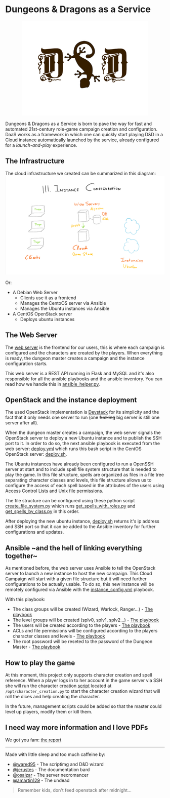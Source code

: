 
# Dungeons & Dragons as a Service

<p align="center">
 <img src="https://github.com/osaizar/DaaS/blob/master/Report/images/logo.png?raw=true" alt="alt text" height="300">
</p>

Dungeons & Dragons as a Service is born to pave the way for fast and automated 21st-century role-game campaign creation and configuration. DaaS works as a framework in which one can quickly start playing D&D in a Cloud instance automatically launched by the service, already configured for a _launch-and-play_ experience.

## The Infrastructure
The cloud infrastructure we created can be summarized in this diagram:
![alt_text](Report/images/Phase3.png)

Or:
- A Debian Web Server
  * Clients use it as a frontend
  * Manages the CentoOS server via Ansible
  * Manages the Ubuntu instances via Ansible
- A CentOS OpenStack server
  * Deploys ubuntu instances

## The Web Server
The [web server](Web%20API/server.py) is the frontend for our users, this is where each campaign is configured and the characters are created by the players. When everything is ready, the dungeon master creates a campaign and the instance configuration starts.

This web server is a REST API running in Flask and MySQL and it's also responsible for all the ansible playbooks and the ansible inventory. You can read how we handle this in [ansible_helper.py](Web%20API/ansible_helper.py).

## OpenStack and the instance deployment
The used OpenStack implementation is [Devstack](https://docs.openstack.org/devstack/latest/) for its simplicity and the fact that it only needs one server to run (one ~~fucking~~ big server is still one server after all).

When the dungeon master creates a campaign, the web server signals the OpenStack server to deploy a new Ubuntu instance and to publish the SSH port to it. In order to do so, the next ansible playbook is executed from the web server: [deploy.yml](Web%20API/ansible/deploy.yml) which runs this bash script in the CentOS OpenStack server: [deploy.sh](Scripts/deploy.sh).

The Ubuntu instances have already been configured to run a OpenSSH server at start and to include spell file system structure that is needed to play the game. In this file structure, spells are organized as files in a file tree separating character classes and levels, this file structure allows us to configure the access of each spell based in the attributes of the users using Access Control Lists and Unix file permissions. 

The file structure can be configured using these python script [create_file_system.py](Scripts/spells_roles/create_file_system.py) which runs [get_spells_with_roles.py](Scripts/spells_roles/get_spells_with_roles.py) and [get_spells_by_class.py](Scripts/spells_roles/get_spells_by_class.py) in this order.

After deploying the new ubuntu instance, [deploy.sh](Scripts/deploy.sh) returns it's ip address and SSH port so that it can be added to the Ansible inventory for further configurations and updates.

## Ansible ~and the hell of linking everything together~
As mentioned before, the web server uses Ansible to tell the OpenStack server to launch a new instance to host the new campaign. This Cloud Campaign will start with a given file structure but it will need further configurations to be actually usable. To do so, this new instance will be remotely configured via Ansible with the [instance_config.yml](Web%20API/ansible/instance_config.yml) playbook.

With this playbook:
- The class groups will be created (Wizard, Warlock, Ranger...) - [The playbook](Web%20API/ansible/create_class_groups.yml)
- The level groups will be created (splv0, splv1, splv2...) - [The playbook](Web%20API/ansible/create_level_groups.yml)
- The users will be created according to the players - [The playbook](Web%20API/ansible/create_user_fromfile.yml)
- ACLs and file permissions will be configured according to the players character classes and levels - [The playbook](Web%20API/ansible/set_acls.yml)
- The root password will be reseted to the password of the Dungeon Master - [The playbook](Web%20API/ansible/reset_root_pwd.yml)

## How to play the game
At this moment, this project only supports character creation and spell reference. 
When a player logs in to her account in the game server via SSH she will run the character creation [script](Scripts/character_creation.py) located at `/opt/character_creation.py` to start the character creation wizard that will roll the dices and help creating the character.

In the future, management scripts could be added so that the master could level up players, modify them or kill them.

## I need way more information and I love PDFs
We got you fam: [the report](Report/Report_architectures.pdf)

___

Made with little sleep and too much caffeine by:
- [@wared95](https://github.com/wared95) - The scriptimg and D&D wizard
- [@jerustes](https://github.com/jerustes) - The documentation bard
- [@osaizar](https://github.com/osaizar) - The server necromancer
- [@amartin129](https://github.com/amartin129) - The undead

> Remember kids, don't feed openstack after midnight...
